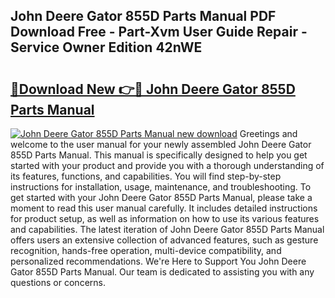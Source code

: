 ## John Deere Gator 855D Parts Manual PDF Download Free - Part-Xvm User Guide Repair - Service Owner Edition 42nWE

# <h2><a href="http://bc93320.oget.top/?id=John+Deere+Gator+855D+Parts+Manual">🔗Download New 👉🔴 John Deere Gator 855D Parts Manual</a></h2>

[![John Deere Gator 855D Parts Manual new download](https://i.imgur.com/5g1atiW.png)](http://bc93320.oget.top/?id=John+Deere+Gator+855D+Parts+Manual)
Greetings and welcome to the user manual for your newly assembled John Deere Gator 855D Parts Manual. This manual is specifically designed to help you get started with your product and provide you with a thorough understanding of its features, functions, and capabilities. You will find step-by-step instructions for installation, usage, maintenance, and troubleshooting. To get started with your John Deere Gator 855D Parts Manual, please take a moment to read this user manual carefully. It includes detailed instructions for product setup, as well as information on how to use its various features and capabilities. The latest iteration of John Deere Gator 855D Parts Manual offers users an extensive collection of advanced features, such as gesture recognition, hands-free operation, multi-device compatibility, and personalized recommendations. We're Here to Support You John Deere Gator 855D Parts Manual. Our team is dedicated to assisting you with any questions or concerns.

